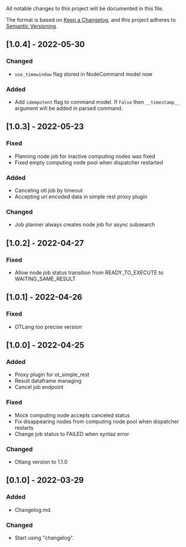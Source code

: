 All notable changes to this project will be documented in this file.

The format is based on [Keep a Changelog](https://keepachangelog.com/en/1.0.0/),
and this project adheres to [Semantic Versioning](https://semver.org/spec/v2.0.0.html).

## [1.0.4] - 2022-05-30
### Changed
- `use_timewindow` flag stored in NodeCommand model now
### Added
- Add `idempotent` flag to command model. If `False` then `__timestamp__` argument will be added in parsed command.

## [1.0.3] - 2022-05-23
### Fixed
- Planning node job for inactive computing nodes was fixed
- Fixed empty computing node pool when dispatcher restarted
### Added
- Canceling otl job by timeout
- Accepting url encoded data in simple rest proxy plugin
### Changed
- Job planner always creates node job for async subsearch 

## [1.0.2] - 2022-04-27
### Fixed
- Allow node job status transition from READY_TO_EXECUTE to WAITING_SAME_RESULT

## [1.0.1] - 2022-04-26
### Fixed
- OTLang too precise version

## [1.0.0] - 2022-04-25
### Added
- Proxy plugin for ot_simple_rest
- Result dataframe managing 
- Cancel job endpoint
### Fixed
- Mock computing node accepts canceled status
- Fix disappearing nodes from computing node pool when dispatcher restarts
- Change job status to FAILED when syntaz error
### Changed
- Otlang version to 1.1.0

## [0.1.0] - 2022-03-29
### Added
- Changelog.md.

### Changed
- Start using "changelog".
